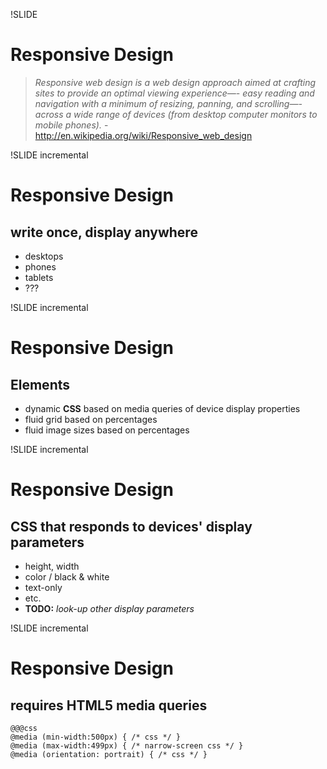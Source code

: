 !SLIDE

# Responsive Design

  > *Responsive web design is a web design approach aimed at crafting
  sites to provide an optimal viewing experience—- easy reading and navigation
  with a minimum of resizing, panning, and scrolling—- across a wide range of
  devices (from desktop computer monitors to mobile phones).*
  \- <http://en.wikipedia.org/wiki/Responsive_web_design>

!SLIDE incremental
# Responsive Design

## write once, display anywhere

- desktops
- phones
- tablets
- ???

!SLIDE incremental
# Responsive Design

## Elements

- dynamic **CSS** based on media queries of device display properties
- fluid grid based on percentages
- fluid image sizes based on percentages

!SLIDE incremental
# Responsive Design

## CSS that responds to devices' display parameters

- height, width
- color / black & white
- text-only
- etc.
- **TODO:** *look-up other display parameters*

!SLIDE incremental
# Responsive Design

## requires HTML5 media queries

    @@@css
    @media (min-width:500px) { /* css */ }
    @media (max-width:499px) { /* narrow-screen css */ }
    @media (orientation: portrait) { /* css */ }
